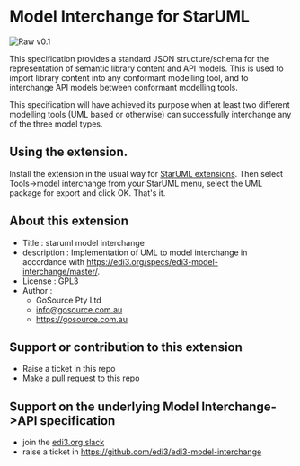# Model Interchange for StarUML

![Raw](https://rfc.unprotocols.org/spec:2/COSS/raw.svg) v0.1

This specification provides a standard JSON structure/schema for the representation of semantic library content and API models. This is used to import library content into any conformant modelling tool, and to interchange API models between conformant modelling tools.

This specification will have achieved its purpose when at least two different modelling tools (UML based or otherwise) can successfully interchange any of the three model types.

## Using the extension.

Install the extension in the usual way for [StarUML extensions](https://docs.staruml.io/user-guide/managing-extensions#install-extension).  Then select Tools->model interchange from your StarUML menu, select the UML package for export and click OK.  That's it.

## About this extension

* Title : staruml model interchange
* description : Implementation of UML to model interchange in accordance with https://edi3.org/specs/edi3-model-interchange/master/.  
* License : GPL3
* Author : 
   * GoSource Pty Ltd
   * info@gosource.com.au
   * https://gosource.com.au

## Support or contribution to this extension

* Raise a ticket in this repo
* Make a pull request to this repo

## Support on the underlying Model Interchange->API specification

* join the [edi3.org slack](https://edi3.org/community/)
* raise a ticket in https://github.com/edi3/edi3-model-interchange

